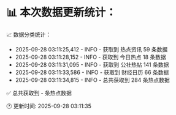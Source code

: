 📊 本次数据更新统计：
==========================

📈 数据分类统计：
- 2025-09-28 03:11:25,412 - INFO - 获取到 热点资讯 59 条数据
- 2025-09-28 03:11:28,152 - INFO - 获取到 今日热点 18 条数据
- 2025-09-28 03:11:31,095 - INFO - 获取到 公社热帖 141 条数据
- 2025-09-28 03:11:33,586 - INFO - 获取到 财经日历 66 条数据
- 2025-09-28 03:11:34,815 - INFO - 总共获取到 284 条热点数据

✅ 总共获取到 - 条热点数据

🕐 更新时间: 2025-09-28 03:11:35
